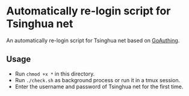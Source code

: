# Automatically re-login script for Tsinghua net
An automatically re-login script for Tsinghua net based on [GoAuthing](https://github.com/z4yx/GoAuthing/).

## Usage
* Run `chmod +x *` in this directory.
* Run `./check.sh` as background process or run it in a tmux session.
* Enter the username and password of Tsinghua net for the first time.
